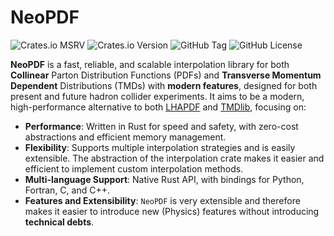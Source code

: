 # NeoPDF

![Crates.io MSRV](https://img.shields.io/crates/msrv/neopdf?style=flat-square&logo=rust&color=orange)
![Crates.io Version](https://img.shields.io/crates/v/neopdf?style=flat-square&logo=rust&color=blue)
![GitHub Tag](https://img.shields.io/github/v/tag/Radonirinaunimi/neopdf?include_prereleases&style=flat-square&logo=github&color=blue)
![GitHub License](https://img.shields.io/github/license/Radonirinaunimi/neopdf?style=flat-square&color=red)

**NeoPDF** is a fast, reliable, and scalable interpolation library for both **Collinear** Parton
Distribution Functions (PDFs) and **Transverse Momentum Dependent** Distributions (TMDs) with
**modern features**, designed for both present and future hadron collider experiments. It aims
to be a modern, high-performance alternative to both [LHAPDF](https://www.lhapdf.org/) and
[TMDlib](https://tmdlib.hepforge.org/), focusing on:

- **Performance**: Written in Rust for speed and safety, with zero-cost abstractions and efficient
    memory management.
- **Flexibility**: Supports multiple interpolation strategies and is easily extensible. The
    abstraction of the interpolation crate makes it easier and efficient to implement custom
    interpolation methods.
- **Multi-language Support**: Native Rust API, with bindings for Python, Fortran, C, and C++.
- **Features and Extensibility**: `NeoPDF` is very extensible and therefore makes it easier
    to introduce new (Physics) features without introducing **technical debts**.
